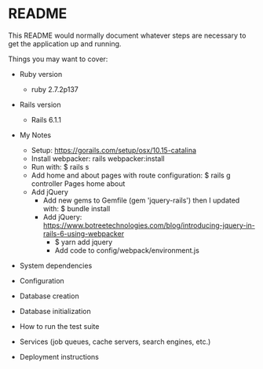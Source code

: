 # README

This README would normally document whatever steps are necessary to get the
application up and running.

Things you may want to cover:

* Ruby version
  - ruby 2.7.2p137

* Rails version
  - Rails 6.1.1

* My Notes
  - Setup: https://gorails.com/setup/osx/10.15-catalina
  - Install webpacker: rails webpacker:install
  - Run with: $ rails s
  - Add home and about pages with route configuration: $ rails g controller Pages home about
  - Add jQuery
    - Add new gems to Gemfile (gem 'jquery-rails') then I updated with: $ bundle install
    - Add jQuery: https://www.botreetechnologies.com/blog/introducing-jquery-in-rails-6-using-webpacker
      - $ yarn add jquery
      - Add code to config/webpack/environment.js

* System dependencies

* Configuration

* Database creation

* Database initialization

* How to run the test suite

* Services (job queues, cache servers, search engines, etc.)

* Deployment instructions
